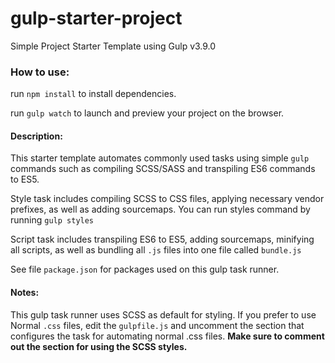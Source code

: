 # gulp-starter-project
Simple Project Starter Template using Gulp v3.9.0

### How to use:
run `npm install` to install dependencies.

run `gulp watch` to launch and preview your project on the browser.

#### Description:
This starter template automates commonly used tasks using simple `gulp` commands such as compiling SCSS/SASS and transpiling ES6 commands to ES5.

Style task includes compiling SCSS to CSS files, applying necessary vendor prefixes, as well as adding sourcemaps. You can run styles command by running `gulp styles`

Script task includes transpiling ES6 to ES5, adding sourcemaps, minifying all scripts, as well as bundling all `.js` files into one file called `bundle.js`

See file `package.json` for packages used on this gulp task runner.

#### Notes:

This gulp task runner uses SCSS as default for styling. If you prefer to use Normal `.css` files, edit the `gulpfile.js` and uncomment the section that configures the task for automating normal .css files. <b> Make sure to comment out the section for using the SCSS styles. </b>
